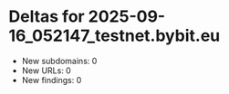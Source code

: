 # Deltas for 2025-09-16_052147_testnet.bybit.eu
- New subdomains: 0
- New URLs: 0
- New findings: 0
